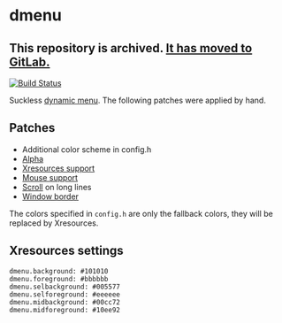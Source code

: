 # dmenu

## This repository is archived. [It has moved to GitLab.](https://gitlab.com/tbsuckless/dmenu)

[![Build Status](https://travis-ci.org/Babkock/dmenu.svg?branch=master)](https://travis-ci.org/Babkock/dmenu)

Suckless [dynamic menu](https://tools.suckless.org/dmenu). The following patches were applied by hand.

## Patches

* Additional color scheme in config.h
* [Alpha](https://tools.suckless.org/dmenu/patches/alpha/)
* [Xresources support](https://tools.suckless.org/dmenu/patches/xresources/)
* [Mouse support](https://tools.suckless.org/dmenu/patches/mouse-support/)
* [Scroll](https://tools.suckless.org/dmenu/patches/scroll/) on long lines
* [Window border](https://tools.suckless.org/dmenu/patches/border/)

The colors specified in `config.h` are only the fallback colors, they will be replaced by Xresources.

## Xresources settings

```
dmenu.background: #101010
dmenu.foreground: #bbbbbb
dmenu.selbackground: #005577
dmenu.selforeground: #eeeeee
dmenu.midbackground: #00cc72
dmenu.midforeground: #10ee92
```

